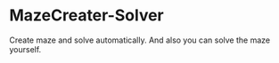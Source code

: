 # MazeCreater-Solver
Create maze and solve automatically. And also you can solve the maze yourself.
